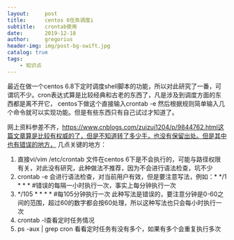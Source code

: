```yaml
---
layout:     post
title:      centos 6任务调度i
subtitle:   crontab使用
date:       2019-12-18
author:     gregorius
header-img: img/post-bg-swift.jpg
catalog: true
tags:
    - 知识点
---
```


最近在做一个centos 6.8下定时调度shell脚本的功能，所以对此研究了一番，可谓坑不少。cron表达式算是比较经典和古老的东西了，凡是涉及到调度方面的东西都是离不开它，
centos下做这个直接输入crontab -e 然后根据规则简单输入几个命令就可以实现功能。但是有些东西只有自己试过才知道了。


网上资料参差不齐，https://www.cnblogs.com/zuizui1204/p/9844762.html这篇文章算是比较有权威的了，但是不知道转了多少手，也没有保留出处。但是其中也有错误的地方，
几点关键的地方：
1.  直接vi/vim /etc/crontab 文件在centos 6下是不会执行的，可能与路径权限有关，对此没有研究，此种做法不推荐，因为不会进行语法检查，坑不少
2.  crontab -e 会进行语法检查，对当前用户有效，但是要注意写法，例如：* */1 * * * #错误的每隔一小时执行一次，事实上每分钟执行一次
3. */105 * * * * #每105分钟执行一次  此种写法是错误的，要注意分钟是0-60之间的范围，超过60的数字都会按60处理，所以这种写法也只会每小时执行一次
4. crontab -l查看定时任务情况
5. ps -aux | grep cron 看看定时任务有没有多个，如果有多个会重复执行多次